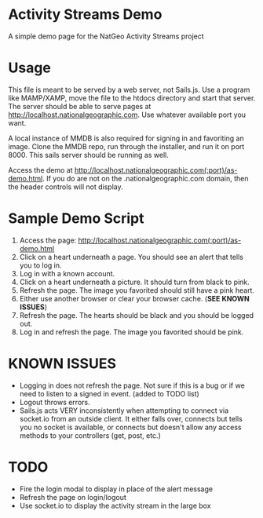 Activity Streams Demo
=====================

A simple demo page for the NatGeo Activity Streams project


Usage
=====
This file is meant to be served by a web server, not Sails.js.  Use a program like MAMP/XAMP, move
the file to the htdocs directory and start that server.  The server should be able to serve pages
at http://localhost.nationalgeographic.com.  Use whatever available port you want.

A local instance of MMDB is also required for signing in and favoriting an image.  Clone the MMDB
repo, run through the installer, and run it on port 8000.  This sails server should be running as well.

Access the demo at http://localhost.nationalgeographic.com(:port)/as-demo.html.  If you do are not
on the .nationalgeographic.com domain, then the header controls will not display.

Sample Demo Script
==================
1. Access the page: http://localhost.nationalgeographic.com(:port)/as-demo.html
2. Click on a heart underneath a page.  You should see an alert that tells you to log in.
3. Log in with a known account.
4. Click on a heart underneath a picture.  It should turn from black to pink.
5. Refresh the page.  The image you favorited should still have a pink heart.
6. Either use another browser or clear your browser cache. (**SEE KNOWN ISSUES**)
7. Refresh the page.  The hearts should be black and you should be logged out.
8. Log in and refresh the page.  The image you favorited should be pink.

KNOWN ISSUES
==================
- Logging in does not refresh the page.  Not sure if this is a bug or if we need to listen to a signed in event. (added to TODO list)
- Logout throws errors.
- Sails.js acts VERY inconsistently when attempting to connect via socket.io from an outside client. It either falls over, connects but tells you no socket is available, or connects but doesn't allow any access methods to your controllers (get, post, etc.)

TODO
====
- Fire the login modal to display in place of the alert message
- Refresh the page on login/logout
- Use socket.io to display the activity stream in the large box